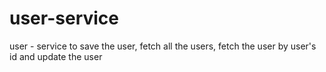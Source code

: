 # user-service
user - service to save the user, fetch all the users, fetch the user by user's id and update the user
